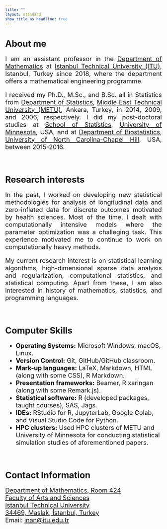 ```yaml
---
title: ""
layout: standard
show_title_as_headline: true
---
```


<h1><span color="rgb(132," 132,="" 132);="">About me</span></h1>
<p style="font-size:20px;text-align: justify;"> I am an assistant professor in the <a href="https://matmuh.itu.edu.tr/anasayfa">Department of Mathematics</a> at <a href="https://www.itu.edu.tr/">Istanbul Technical University (ITU)</a>, Istanbul, Turkey since 2018, where the department offers a mathematical engineering programme. </p>
<p style="font-size:20px;text-align: justify;">I received my Ph.D., M.Sc., and B.Sc. all in Statistics from <a href="http://stat.metu.edu.tr/">Department of Statistics</a>, <a href="https://www.metu.edu.tr/">Middle East Technical University (METU)</a>, Ankara, Turkey, in 2014, 2009, and 2006, respectively. I did my post-doctoral studies at <a href="https://cla.umn.edu/statistics"> School of Statistics</a>, <a href="https://twin-cities.umn.edu/">University of Minnesota</a>, USA, and at <a href="https://sph.unc.edu/bios/biostatistics/"> Department of Biostatistics</a>, <a href="https://www.unc.edu/">University of North Carolina-Chapel Hill</a>, USA, between 2015-2016. 
</p>
<br>
<h1><span color="rgb(132," 132,="" 132);="">Research interests</span></h1>
<p style="font-size:20px;text-align: justify;">In the past, I worked on developing new statistical methodologies for analysis of longitudinal data and zero-inflated data for discrete outcomes motivated by health sciences.  Most of the time, I dealt with computationally intensive models where the parameter optimization was a challeging task. This experience motivated me to continue to work on computationally heavy methods.</p> 
<p style="font-size:20px;text-align: justify;">My current research interest is on statistical learning algorithms, high-dimensional sparse data analysis and regularization, computational statistics, and statistical computing. Apart from these, I am also interested in history of mathematics, statistics, and programming languages.</p>
<br>     
<h1 color="rgb(132," 132,="" 132);="">Computer Skills</h1>
<ul style="font-size:20px;">
<li>   
<b span style="color:black"> Operating Systems:</b> Microsoft Windows,  macOS, Linux.<br>
</li>
<li>  
<b span style="color:black">Version Control:</b> Git, GitHub/GitHub classroom.<br>
</li>
<li>  
<b span style="color:black">Mark-up languages:</b> LaTeX, Markdown, HTML (along with some CSS), R Markdown. <br>
</li>
<li>  
<b span style="color:black">Presentation frameworks:</b> Beamer, R xaringan (along with some Remark.js). <br>
</li>
<li>  
<b span style="color:black">Statistical software:</b> R (developed packages, taught courses), SAS, Jags.<br>
</li>
<li>  
<b span style="color:black">IDEs:</b> RStudio for R, JupyterLab, Google Colab, and Visual Studio Code for Python.<br>
</li>
<li> 
<b span style="color:black"> HPC clusters:</b> Used HPC clusters of METU and University of Minnesota for conducting statistical simulation studies of aforementioned papers.	<br>  
</li>
</ul> 
<br>
<h1><span color="rgb(132," 132,="" 132);="">Contact Information</span></h1>
<tbody>
<tr>     
<td style="font-size:20px;text-align: left; vertical-align: bottom; padding-left: 1;">
<p style="font-size:20px;text-align: justify;">
<a href="https://www.google.com/maps/place/%C4%B0T%C3%9C+Matematik+M%C3%BChendisli%C4%9Fi+B%C3%B6l%C3%BCm%C3%BC/@41.106778,29.0220743,17z/data=!3m1!4b1!4m5!3m4!1s0x14cab52e0adf31d1:0xa0db5739235741dd!8m2!3d41.106778!4d29.024263?hl=en-US"> Department of Mathematics, Room 424<br>
                Faculty of Arts and Sciences<br>
                Istanbul Technical University<br>
                34469, Maslak, İstanbul, Turkey</a> <br>
                Email: <a href="mailto:inan@itu.edu.tr">inan@itu.edu.tr</a></p> 
</tr>    
</tbody>                
